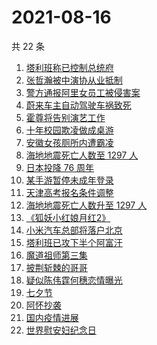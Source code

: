 # 2021-08-16

共 22 条

<!-- BEGIN ZHIHUSEARCH -->
<!-- 最后更新时间 Mon Aug 16 2021 17:08:23 GMT+0800 (China Standard Time) -->
1. [塔利班称已控制总统府](https://www.zhihu.com/search?q=阿富汗)
1. [张哲瀚被中演协从业抵制](https://www.zhihu.com/search?q=张哲瀚)
1. [警方通报阿里女员工被侵害案](https://www.zhihu.com/search?q=阿里女员工)
1. [蔚来车主自动驾驶车祸致死](https://www.zhihu.com/search?q=蔚来)
1. [霍尊将告别演艺工作](https://www.zhihu.com/search?q=霍尊)
1. [十年校园欺凌做成桌游](https://www.zhihu.com/search?q=桌游)
1. [安徽女孩厕所内遭霸凌](https://www.zhihu.com/search?q=校园暴力)
1. [海地地震死亡人数至 1297 人](https://www.zhihu.com/search?q=海地地震)
1. [日本投降 76 周年](https://www.zhihu.com/search?q=日本投降)
1. [某手游暂停未成年登录](https://www.zhihu.com/search?q=光与夜之恋)
1. [天津高考报名条件调整](https://www.zhihu.com/search?q=天津高考)
1. [海地地震死亡人数升至 1297 人](https://www.zhihu.com/search?q=海地地震)
1. [《狐妖小红娘月红2》](https://www.zhihu.com/search?q=狐妖小红娘)
1. [小米汽车总部将落户北京](https://www.zhihu.com/search?q=小米汽车)
1. [塔利班已攻下半个阿富汗](https://www.zhihu.com/search?q=塔利班)
1. [魔道祖师第三集](https://www.zhihu.com/search?q=魔道祖师)
1. [披荆斩棘的哥哥](https://www.zhihu.com/search?q=披荆斩棘的哥哥)
1. [疑似陈伟霆何穗恋情曝光](https://www.zhihu.com/search?q=陈伟霆何穗)
1. [七夕节](https://www.zhihu.com/search?q=七夕)
1. [阿怀抄袭](https://www.zhihu.com/search?q=阿怀)
1. [国内疫情进展](https://www.zhihu.com/search?q=国内疫情)
1. [世界慰安妇纪念日](https://www.zhihu.com/search?q=慰安妇纪念日)
<!-- END ZHIHUSEARCH -->
